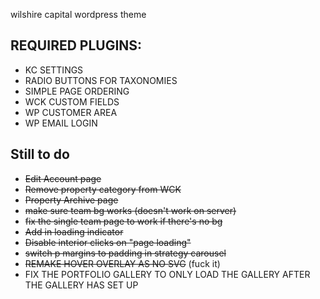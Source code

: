 wilshire capital wordpress theme

REQUIRED PLUGINS:
----------------
- KC SETTINGS
- RADIO BUTTONS FOR TAXONOMIES
- SIMPLE PAGE ORDERING
- WCK CUSTOM FIELDS
- WP CUSTOMER AREA
- WP EMAIL LOGIN

Still to do
-----------
- ~~Edit Account page~~
- ~~Remove property category from WCK~~
- ~~Property Archive page~~
- ~~make sure team bg works (doesn't work on server)~~
- ~~fix the single team page to work if there's no bg~~
- ~~Add in loading indicator~~
- ~~Disable interior clicks on "page loading"~~
- ~~switch p margins to padding in strategy carousel~~
- ~~REMAKE HOVER OVERLAY AS NO SVG~~ (fuck it)
- FIX THE PORTFOLIO GALLERY TO ONLY LOAD THE GALLERY AFTER THE GALLERY HAS SET UP
